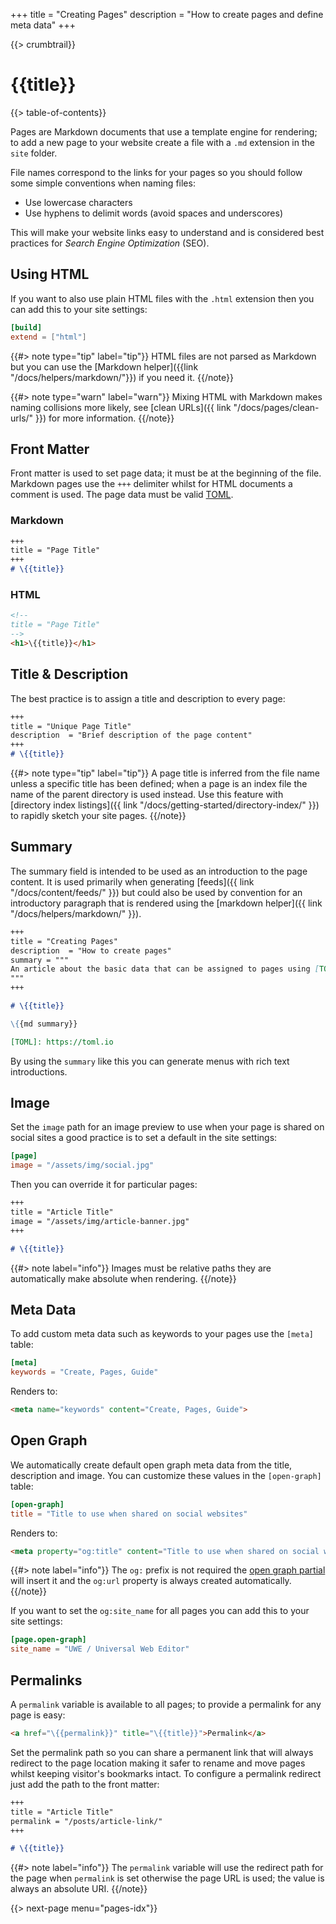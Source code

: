 +++
title = "Creating Pages"
description = "How to create pages and define meta data"
+++

{{> crumbtrail}}

# {{title}}

{{> table-of-contents}}

Pages are Markdown documents that use a template engine for rendering; to add a new page to your website create a file with a `.md` extension in the `site` folder.

File names correspond to the links for your pages so you should follow some simple conventions when naming files:

* Use lowercase characters
* Use hyphens to delimit words (avoid spaces and underscores)

This will make your website links easy to understand and is considered best practices for *Search Engine Optimization* (SEO).

## Using HTML

If you want to also use plain HTML files with the `.html` extension then you can add this to your site settings:

```toml
[build]
extend = ["html"]
```

{{#> note type="tip" label="tip"}}
HTML files are not parsed as Markdown but you can use the [Markdown helper]({{link "/docs/helpers/markdown/"}}) if you need it.
{{/note}}

{{#> note type="warn" label="warn"}}
Mixing HTML with Markdown makes naming collisions more likely, see [clean URLs]({{ link "/docs/pages/clean-urls/" }}) for more information.
{{/note}}

## Front Matter

Front matter is used to set page data; it must be at the beginning of the file. Markdown pages use the `+++` delimiter whilst for HTML documents a comment is used. The page data must be valid [TOML][].

### Markdown

```markdown
+++
title = "Page Title"
+++
# \{{title}}
```

### HTML

```html
<!--
title = "Page Title"
-->
<h1>\{{title}}</h1>
```

## Title & Description

The best practice is to assign a title and description to every page:

```markdown
+++
title = "Unique Page Title"
description  = "Brief description of the page content"
+++
# \{{title}}
```

{{#> note type="tip" label="tip"}}
A page title is inferred from the file name unless a specific title has been defined; when a page is an index file the name of the parent directory is used instead. Use this feature with [directory index listings]({{ link "/docs/getting-started/directory-index/" }}) to rapidly sketch your site pages.
{{/note}}

## Summary

The summary field is intended to be used as an introduction to the page content. It is used primarily when generating [feeds]({{ link "/docs/content/feeds/" }}) but could also be used by convention for an introductory paragraph that is rendered using the [markdown helper]({{ link "/docs/helpers/markdown/" }}).

```markdown
+++
title = "Creating Pages"
description  = "How to create pages"
summary = """
An article about the basic data that can be assigned to pages using [TOML][].
"""
+++

# \{{title}}

\{{md summary}}

[TOML]: https://toml.io
```

By using the `summary` like this you can generate menus with rich text introductions.

## Image

Set the `image` path for an image preview to use when your page is shared on social sites a good practice is to set a default in the site settings:

```toml
[page]
image = "/assets/img/social.jpg"
```

Then you can override it for particular pages:

```markdown
+++
title = "Article Title"
image = "/assets/img/article-banner.jpg"
+++

# \{{title}}
```

{{#> note label="info"}}
Images must be relative paths they are automatically make absolute when rendering.
{{/note}}

## Meta Data

To add custom meta data such as keywords to your pages use the `[meta]` table:

```toml
[meta]
keywords = "Create, Pages, Guide"
```

Renders to:

```html
<meta name="keywords" content="Create, Pages, Guide">
```

## Open Graph

We automatically create default open graph meta data from the title, description and image. You can customize these values in the `[open-graph]` table:


```toml
[open-graph]
title = "Title to use when shared on social websites"
```

Renders to:

```html
<meta property="og:title" content="Title to use when shared on social websites">
```

{{#> note label="info"}}
The `og:` prefix is not required the [open graph partial](https://github.com/uwe-app/plugins/blob/master/std/core/partials/open-graph.hbs) will insert it and the `og:url` property is always created automatically.
{{/note}}

If you want to set the `og:site_name` for all pages you can add this to your site settings:

```toml
[page.open-graph]
site_name = "UWE / Universal Web Editor"
```

## Permalinks

A `permalink` variable is available to all pages; to provide a permalink for any page is easy:

```html
<a href="\{{permalink}}" title="\{{title}}">Permalink</a>
```

Set the permalink path so you can share a permanent link that will always redirect to the page location making it safer to rename and move pages whilst keeping visitor's bookmarks intact. To configure a permalink redirect just add the path to the front matter:

```markdown
+++
title = "Article Title"
permalink = "/posts/article-link/"
+++

# \{{title}}
```

{{#> note label="info"}}
The `permalink` variable will use the redirect path for the page when `permalink` is set otherwise the page URL is used; the value is always an absolute URI.
{{/note}}

{{> next-page menu="pages-idx"}}

[TOML]: https://toml.io
[Open Graph]: https://ogp.me/
